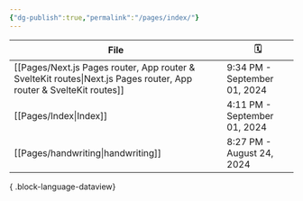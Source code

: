 ```yaml
---
{"dg-publish":true,"permalink":"/pages/index/"}
---
```


| File                                                                                                                  | 🗓️                          |
| --------------------------------------------------------------------------------------------------------------------- | ---------------------------- |
| [[Pages/Next.js Pages router, App router & SvelteKit routes\|Next.js Pages router, App router & SvelteKit routes]] | 9:34 PM - September 01, 2024 |
| [[Pages/Index\|Index]]                                                                                             | 4:11 PM - September 01, 2024 |
| [[Pages/handwriting\|handwriting]]                                                                                 | 8:27 PM - August 24, 2024    |

{ .block-language-dataview}

